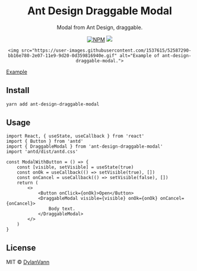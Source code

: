 <h1 align="center">Ant Design Draggable Modal</h1>

<div align="center">

Modal from Ant Design, draggable.

[![NPM](https://img.shields.io/npm/v/ant-design-draggable-modal.svg)](https://www.npmjs.com/package/ant-design-draggable-modal)
![](https://img.shields.io/bundlephobia/minzip/ant-design-draggable-modal.svg?style=flat)

    <img src="https://user-images.githubusercontent.com/1537615/52587290-bb16e780-2e07-11e9-9d20-0d359816940e.gif" alt="Example of ant-design-draggable-modal.">

</div>

[Example](https://distracted-hugle-66cb55.netlify.com/)

## Install

```bash
yarn add ant-design-draggable-modal
```

## Usage

```tsx
import React, { useState, useCallback } from 'react'
import { Button } from 'antd'
import { DraggableModal } from 'ant-design-draggable-modal'
import 'antd/dist/antd.css'

const ModalWithButton = () => {
    const [visible, setVisible] = useState(true)
    const onOk = useCallback(() => setVisible(true), [])
    const onCancel = useCallback(() => setVisible(false), [])
    return (
        <>
            <Button onClick={onOk}>Open</Button>
            <DraggableModal visible={visible} onOk={onOk} onCancel={onCancel}>
                Body text.
            </DraggableModal>
        </>
    )
}
```

## License

MIT © [DylanVann](https://github.com/DylanVann)
